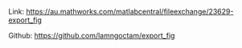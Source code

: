 Link: https://au.mathworks.com/matlabcentral/fileexchange/23629-export_fig

Github: https://github.com/lamngoctam/export_fig
